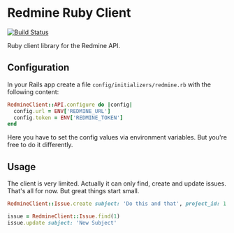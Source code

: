 # Redmine Ruby Client

[![Build Status](https://travis-ci.org/ninech/nine-redmine-client.svg?branch=master)](https://travis-ci.org/ninech/nine-redmine-client)

Ruby client library for the Redmine API.

## Configuration

In your Rails app create a file `config/initializers/redmine.rb` with the following content:

```ruby
RedmineClient::API.configure do |config|
  config.url = ENV['REDMINE_URL']
  config.token = ENV['REDMINE_TOKEN']
end
```

Here you have to set the config values via environment variables. But you're free to do it differently.

## Usage

The client is very limited. Actually it can only find, create and update issues. That's all for now. But
great things start small.

```ruby
RedmineClient::Issue.create subject: 'Do this and that', project_id: 1

issue = RedmineClient::Issue.find(1)
issue.update subject: 'New Subject'
```
